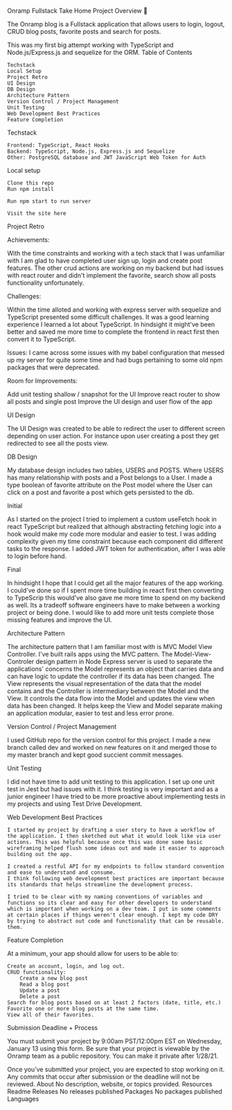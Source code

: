 Onramp Fullstack Take Home Project
Overview 🤖

The Onramp blog is a Fullstack application that allows users to login, logout, CRUD blog posts, favorite posts and search for posts.

This was my first big attempt working with TypeScript and Node.js/Express.js and sequelize for the ORM. 
Table of Contents

    Techstack
    Local Setup
    Project Retro
    UI Design
    DB Design
    Architecture Pattern
    Version Control / Project Management
    Unit Testing
    Web Development Best Practices
    Feature Completion

Techstack

    Frontend: TypeScript, React Hooks
    Backend: TypeScript, Node.js, Express.js and Sequelize 
    Other: PostgreSQL database and JWT JavaScript Web Token for Auth

Local setup

    Clone this repo
    Run npm install

    Run npm start to run server

    Visit the site here


Project Retro

Achievements:

With the time constraints and working with a tech stack that I was unfamiliar with I am glad to have completed user sign up, login and create post features. The other crud actions are working on my backend but had issues with react router and didn't implement the favorite, search show all posts functionality unfortunately. 

Challenges:

Within the time alloted and working with express server with sequelize and TypeScript presented some difficult challenges. It was a good learning experience I learned a lot about TypeScript. In hindsight it might've been better and saved me more time to complete the frontend in react first then convert it to TypeScript. 

Issues:
I came across some issues with my babel configuration that messed up my server for quite some time and had bugs pertaining to some old npm packages that were deprecated. 

Room for Improvements:

  Add unit testing shallow / snapshot for the UI 
  Improve react router to show all posts and single post
  Improve the UI design and user flow of the app

UI Design

The UI Design was created to be able to redirect the user to different screen depending on user action. For instance upon user creating a post they get redirected to see all the posts view.

DB Design

My database design includes two tables, USERS and POSTS. Where USERS has many relationship with posts and a Post belongs to a User. I made a type boolean of favorite attribute on the Post model where the User can click on a post and favorite a post which gets persisted to the db.

Initial

As I started on the project I tried to implement a custom useFetch hook in react TypeScript but realized that although abstracting fetching logic into a hook would make my code more modular and easier to test. I was adding complexity given my time constraint because each component did different tasks to the response. I added JWT token for authentication, after I was able to login before hand.

Final

In hindsight I hope that I could get all the major features of the app working. I could've done so if I spent more time building in react first then converting to TypeScrip this would've also gave me more time to spend on my backend as well. Its a tradeoff software engineers have to make between a working project or being done. I would like to add more unit tests complete those missing features and improve the UI. 

Architecture Pattern

The architecture pattern that I am familiar most with is MVC Model View Controller. I've built rails apps using the MVC pattern. The Model-View-Controler design pattern in Node Express server is used to separate the applications' concerns the Model represents an object that carries data and can have logic to update the controller if its data has been changed. The View represents the visual representation of the data that the model contains and the Controller is intermediary between the Model and the View. It controls the data flow into the Model and updates the view when data has been changed. It helps keep the View and Model separate making an application modular, easier to test and less error prone.  

Version Control / Project Management

I used GitHub repo for the version control for this project. I made a new branch called dev and worked on new features on it and merged those to my master branch and kept good succient commit messages. 

Unit Testing

I did not have time to add unit testing to this application. I set up one unit test in Jest but had issues with it. I think testing is very important and as a junior engineer I have tried to be more proactive about implementing tests in my projects and using Test Drive Development.


Web Development Best Practices

    I started my project by drafting a user story to have a workflow of the application. I then sketched out what it would look like via user actions. This was helpful because once this was done some basic wireframing helped flush some ideas out and made it easier to approach building out the app.
    
    I created a restful API for my endpoints to follow standard convention and ease to understand and consume. 
    I think following web development best practices are important because its standards that helps streamline the development process.
    
    I tried to be clear with my naming conventions of variables and functions so its clear and easy for other developers to understand which is important when working on a dev team. I put in some comments at certain places if things weren't clear enough. I kept my code DRY by trying to abstract out code and functionality that can be reusable. them. 

Feature Completion

At a minimum, your app should allow for users to be able to:

    Create an account, login, and log out.
    CRUD functionality:
        Create a new blog post
        Read a blog post
        Update a post
        Delete a post
    Search for blog posts based on at least 2 factors (date, title, etc.)
    Favorite one or more blog posts at the same time.
    View all of their favorites.

Submission Deadline + Process

You must submit your project by 9:00am PST/12:00pm EST on Wednesday, January 13 using this form. Be sure that your project is viewable by the Onramp team as a public repository. You can make it private after 1/28/21.

Once you’ve submitted your project, you are expected to stop working on it. Any commits that occur after submission or the deadline will not be reviewed.
About
No description, website, or topics provided.
Resources
Readme
Releases
No releases published
Packages
No packages published
Languages
